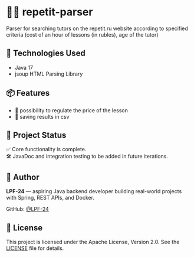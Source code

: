 # ‍👩‍🏫 repetit-parser
Parser for searching tutors on the repetit.ru website according to specified criteria (cost of an hour of lessons (in rubles), age of the tutor)

## 🚀 Technologies Used

- Java 17
- jsoup HTML Parsing Library

## 📦 Features

- 🧩 possibility to regulate the price of the lesson
- 🧾 saving results in csv

## 📌 Project Status

✅ Core functionality is complete.  
🛠 JavaDoc and integration testing to be added in future iterations.

## 👤 Author

**LPF-24** — aspiring Java backend developer building real-world projects with Spring, REST APIs, and Docker.

GitHub: [@LPF-24](https://github.com/LPF-24)

## 📄 License

This project is licensed under the Apache License, Version 2.0. See the [LICENSE](LICENSE) file for details.